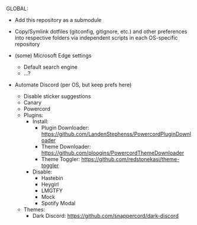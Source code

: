GLOBAL:
- Add this repository as a submodule

- Copy/Symlink dotfiles (gitconfig, gitignore, etc.) and other preferences into respective folders via independent scripts in each OS-specific repository

- (some) Microsoft Edge settings
    - Default search engine
    - ...?

- Automate Discord (per OS, but keep prefs here)
  - Disable sticker suggestions
  - Canary
  - Powercord
  - Plugins:
    - Install:
        - Plugin Downloader: https://github.com/LandenStephenss/PowercordPluginDownloader
        - Theme Downloader: https://github.com/ploogins/PowercordThemeDownloader
        - Theme Toggler: https://github.com/redstonekasi/theme-toggler
    - Disable:
        - Hastebin
        - Heygirl
        - LMGTFY
        - Mock
        - Spotify Modal
  - Themes:
    - Dark Discord: https://github.com/snappercord/dark-discord
